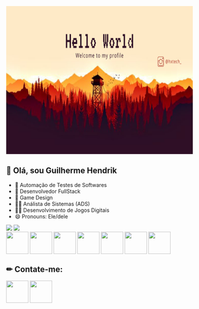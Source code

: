 <div>
  <img src="Thumbnail.png" height="400px" width="1280">
</div>

## 👋 Olá, sou Guilherme Hendrik

- 📌 Automação de Testes de Softwares
- 📌 Desenvolvedor FullStack
- 📌 Game Design
- 👨‍🎓 Análista de Sistemas (ADS)
- 👨‍🎓 Desenvolvimento de Jogos Digitais
- 😄 Pronouns: Ele/dele

<!-- PAINEL DE STATUS -->

<div>
  <img height="140em" src="https://github-readme-stats.vercel.app/api?username=MrHendrix0611&show_icons=true&theme=dracula">
  <img height="140em" src="https://github-readme-stats.vercel.app/api/top-langs/?username=MrHendrix0611&layout=compact&langs_count=16&theme=dracula">
</div>

<!-- HABILIDADES -->

<div style="display: inline-block;">
  <img src="https://img.icons8.com/?size=100&id=W3gfKnMhfM6h&format=png&color=000000" align="center" width="60px" height="60px">
  <img src="https://img.icons8.com/?size=100&id=XbcLokhpVq3o&format=png&color=000000" align="center" width="60px" height="60px">
  <img src="https://img.icons8.com/?size=100&id=hsPbhkOH4FMe&format=png&color=000000" align="center" width="60px" height="60px">
  <img src="https://img.icons8.com/?size=100&id=nCj4PvnCO0tZ&format=png&color=000000" align="center" width="60px" height="60px">
  <img src="https://static-00.iconduck.com/assets.00/cypress-icon-2048x2045-rgul477b.png" align="center" width="60px" height="60px">
  <img src="https://img.icons8.com/?size=100&id=Fycm8TUhWmFU&format=png&color=000000" align="center" width="60px" height="60px">
  <img src="https://img.icons8.com/?size=100&id=55O6KKA9CyIA&format=png&color=000000" align="center" width="60px" height="60px">
</div>

## ✏ Contate-me:

<div style="display="inline-block">
  <a href="https://www.linkedin.com/in/guilherme-hendrik-59775326a/" ><img src="https://img.icons8.com/?size=100&id=13930&format=png&color=000000" width="60px" height="60px"></a>
  <a href="https://www.instagram.com/hxtech_/" ><img src="https://img.icons8.com/?size=100&id=Xy10Jcu1L2Su&format=png&color=000000" width="60px" height="60px"></a>
</div>
